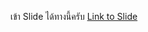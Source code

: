 เข้า Slide ได้ทางนี้ครับ [Link to Slide](https://docs.google.com/presentation/d/13xnBaqvx3MvsouQ4u2b5-T4Sb3Ls24fNe_teLF0RM5Y/edit?usp=sharing)
